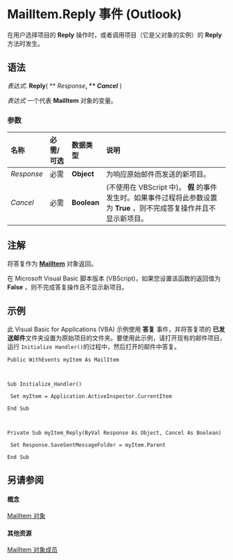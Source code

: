 
# MailItem.Reply 事件 (Outlook)

在用户选择项目的  **Reply** 操作时，或者调用项目（它是父对象的实例）的 **Reply** 方法时发生。


## 语法

 _表达式_. **Reply**( ** _Response_**, ** _Cancel_** )

 _表达式_ 一个代表 **MailItem** 对象的变量。


### 参数



|**名称**|**必需/可选**|**数据类型**|**说明**|
|:-----|:-----|:-----|:-----|
| _Response_|必需|**Object**|为响应原始邮件而发送的新项目。|
| _Cancel_|必需|**Boolean**|(不使用在 VBScript 中)。 **假** 的事件发生时。如果事件过程将此参数设置为 **True** ，则不完成答复操作并且不显示新项目。|

## 注解

将答复作为  **[MailItem](14197346-05d2-0250-fa4c-4a6b07daf25f.md)** 对象返回。

在 Microsoft Visual Basic 脚本版本 (VBScript)，如果您设置该函数的返回值为 **False** ，则不完成答复操作且不显示新项目。


## 示例

此 Visual Basic for Applications (VBA) 示例使用 **答复** 事件，并将答复项的 **已发送邮件**文件夹设置为原始项目的文件夹。要使用此示例，请打开现有的邮件项目，运行 `Initialize Handler()`的过程中，然后打开的邮件中答复。


```
Public WithEvents myItem As MailItem 
 
 
 
Sub Initialize_Handler() 
 
 Set myItem = Application.ActiveInspector.CurrentItem 
 
End Sub 
 
 
 
Private Sub myItem_Reply(ByVal Response As Object, Cancel As Boolean) 
 
 Set Response.SaveSentMessageFolder = myItem.Parent 
 
End Sub
```


## 另请参阅


#### 概念


[MailItem 对象](14197346-05d2-0250-fa4c-4a6b07daf25f.md)
#### 其他资源


[MailItem 对象成员](1094d7df-ee80-a4b0-5a21-db2979506e6b.md)